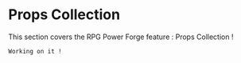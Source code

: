 # Props Collection

This section covers the RPG Power Forge feature : Props Collection !

```admonish warning title="🛠️"
Working on it !
```